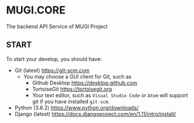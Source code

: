 # MUGI.CORE
The backend API Service of MUGI Project

## START

To start your develop, you should have:

* Git (latest) https://git-scm.com
	* You may choose a GUI client for Git, such as
		* Github Desktop https://desktop.github.com
		* TortoiseGit https://tortoisegit.org
		* Your text editor, such as `Visual Studio Code` or `Atom` will support git if you have installed `git-scm`.
* Python (3.6.2) https://www.python.org/downloads/
* Django (latest) https://docs.djangoproject.com/en/1.11/intro/install/
